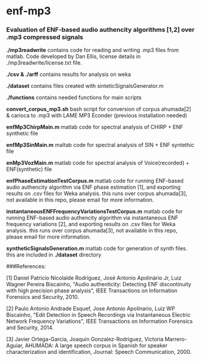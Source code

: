 # enf-mp3
### Evaluation of ENF-based audio authencity algorithms [1,2] over .mp3 compressed signals

__./mp3readwrite__ contains code for reading and writing .mp3 files from matlab. Code developed by Dan Ellis, license details in ./mp3readwrite/license.txt file.

__./csv & ./arff__ contains results for analysis on weka

__./dataset__ contains files created with sinteticSignalsGenerator.m

__./functions__ contains needed functions for main scripts

__convert_corpus_mp3.sh__ bash script for conversion of corpus ahumada[2] & carioca to .mp3 with LAME MP3 Econder (previous installation needed)

__enfMp3ChirpMain.m__ matlab code for spectral analysis of CHIRP + ENF synthetic file

__enfMp3SinMain.m__ maltab code for spectral analysis of SIN + ENF syntethic file

__enMp3VozMain.m__ matlab code for spectral analysis of Voice(recorded) + ENF(synthetic) file

__enfPhaseEstimationTestCorpus.m__ matlab code for running ENF-based audio authencity algorithm via ENF phase estimation [1], and exporting results on .csv files for Weka analysis. this runs over corpus ahumada[3], not available in this repo, please email for more information.

__instantaneousENFFrequencyVariationsTestCorpus.m__ matlab code for running ENF-based audio authencity algorithm via instantaneous ENF frequency variations [2], and exporting results on .csv files for Weka analysis. this runs over corpus ahumada[3], not available in this repo, please email for more information.

__syntheticSignalsGeneration.m__ matlab code for generation of synth files. this are included in __./dataset__ directory

###References:

[1] Daniel Patricio Nicolalde Rodríguez, José Antonio Apolinário Jr, Luiz Wagner Pereira Biscainho, "Audio authenticity: Detecting ENF discontinuity with high precision phase analysis", IEEE Transactions on Information Forensics and Security, 2010.

[2] Paulo Antonio Andrade Esquef, Jose Antonio Apolinario, Luiz WP Biscainho, "Edit Detection in Speech Recordings via Instantaneous Electric Network Frequency Variations", IEEE Transactions on Information Forensics and Security, 2014. 

[3] Javier Ortega-Garcia, Joaquin Gonzalez-Rodriguez, Victoria Marrero-Aguiar, AHUMADA: A large speech corpus in Spanish for speaker characterization and identification, Journal: Speech Communication, 2000.


